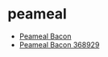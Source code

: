# peameal

 * [Peameal Bacon](../../index/p/peameal-bacon-368929.json)
 * [Peameal Bacon 368929](../../index/p/peameal-bacon-368929.json)
